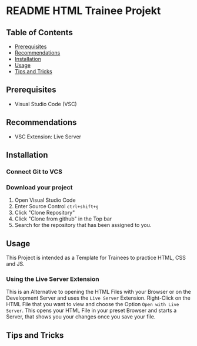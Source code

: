 # README HTML Trainee Projekt
## Table of Contents

- [Prerequisites](#prerequisites)
- [Recommendations](#recommendations)
- [Installation](#installation)
- [Usage](#usage)
- [Tips and Tricks](#tips-and-tricks)

## Prerequisites

- Visual Studio Code (VSC)

## Recommendations

- VSC Extension: Live Server

## Installation

### Connect Git to VCS

### Download your project

1. Open Visual Studio Code
2. Enter Source Control `ctrl+shift+g`
3. Click "Clone Repository"
4. Click "Clone from github" in the Top bar
5. Search for the repository that has been assigned to you.

## Usage

This Project is intended as a Template for Trainees to practice HTML, CSS and JS.



### Using the Live Server Extension
This is an Alternative to opening the HTML Files with your Browser or on the Development Server and uses the `Live Server` Extension.
Right-Click on the HTML File that you want to view and choose the Option `Open with Live Server`. 
This opens your HTML File in your preset Browser and starts a Server, that shows you your changes once you save your file.

## Tips and Tricks
